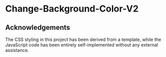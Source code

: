 # Change-Background-Color-V2

## Acknowledgements

The CSS styling in this project has been derived from a template, while the JavaScript code has been entirely self-implemented without any external assistance.





